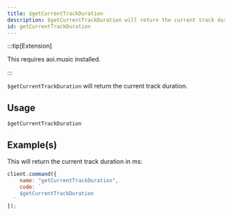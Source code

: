 ```yaml
---
title: $getCurrentTrackDuration
description: $getCurrentTrackDuration will return the current track duration.
id: getCurrentTrackDuration
---
```


:::tip[Extension]

This requires aoi.music installed.

:::

`$getCurrentTrackDuration` will return the current track duration.

## Usage

```aoi
$getCurrentTrackDuration
```

## Example(s)

This will return the current track duration in ms:

```javascript
client.command({
    name: "getCurrentTrackDuration",
    code: `
    $getCurrentTrackDuration
  `
});
```
